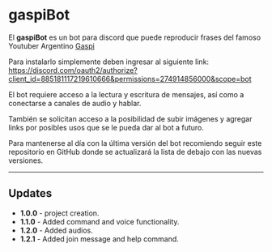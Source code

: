 # gaspiBot

El **gaspiBot** es un bot para discord que puede reproducir frases del famoso Youtuber Argentino [Gaspi](https://www.youtube.com/c/GaspiPD/videos)

Para instalarlo simplemente deben ingresar al siguiente link:
https://discord.com/oauth2/authorize?client_id=885181117219610666&permissions=274914856000&scope=bot

El bot requiere acceso a la lectura y escritura de mensajes, así como a conectarse a canales de audio y hablar.

También se solicitan acceso a la posibilidad de subir imágenes y agregar links por posibles usos que se le pueda dar al bot a futuro.

Para mantenerse al día con la última versión del bot recomiendo seguir este repositorio en GitHub donde se actualizará la lista de debajo con las nuevas versiones.

---

## Updates
* **1.0.0** - project creation.
* **1.1.0** - Added command and voice functionality.
* **1.2.0** - Added audios.
* **1.2.1** - Added join message and help command.
